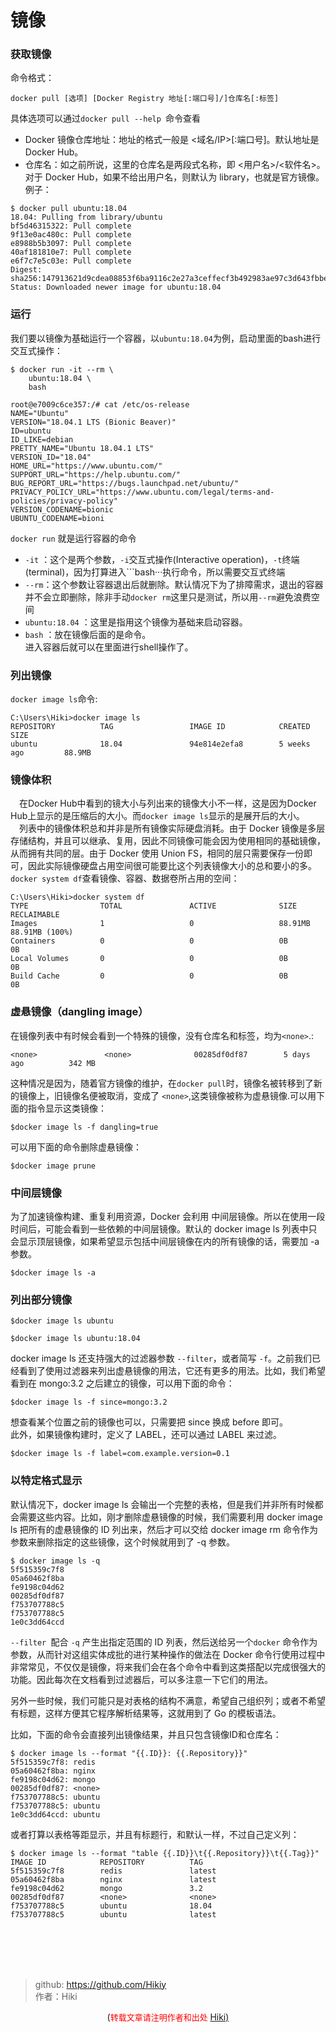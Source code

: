 # 镜像
### 获取镜像
命令格式：
```
docker pull [选项] [Docker Registry 地址[:端口号]/]仓库名[:标签]
```
具体选项可以通过```docker pull --help ```命令查看  
- Docker 镜像仓库地址：地址的格式一般是 <域名/IP>[:端口号]。默认地址是 Docker Hub。
- 仓库名：如之前所说，这里的仓库名是两段式名称，即 <用户名>/<软件名>。对于 Docker Hub，如果不给出用户名，则默认为 library，也就是官方镜像。  
例子：
```
$ docker pull ubuntu:18.04
18.04: Pulling from library/ubuntu
bf5d46315322: Pull complete
9f13e0ac480c: Pull complete
e8988b5b3097: Pull complete
40af181810e7: Pull complete
e6f7c7e5c03e: Pull complete
Digest: sha256:147913621d9cdea08853f6ba9116c2e27a3ceffecf3b492983ae97c3d643fbbe
Status: Downloaded newer image for ubuntu:18.04
```
### 运行
我们要以镜像为基础运行一个容器，以```ubuntu:18.04```为例，启动里面的bash进行交互式操作：
```
$ docker run -it --rm \
    ubuntu:18.04 \
    bash

root@e7009c6ce357:/# cat /etc/os-release
NAME="Ubuntu"
VERSION="18.04.1 LTS (Bionic Beaver)"
ID=ubuntu
ID_LIKE=debian
PRETTY_NAME="Ubuntu 18.04.1 LTS"
VERSION_ID="18.04"
HOME_URL="https://www.ubuntu.com/"
SUPPORT_URL="https://help.ubuntu.com/"
BUG_REPORT_URL="https://bugs.launchpad.net/ubuntu/"
PRIVACY_POLICY_URL="https://www.ubuntu.com/legal/terms-and-policies/privacy-policy"
VERSION_CODENAME=bionic
UBUNTU_CODENAME=bioni
```
```docker run``` 就是运行容器的命令  
- ```-it``` ：这个是两个参数，```-i```交互式操作(Interactive operation)，```-t```终端(terminal)，因为打算进入```bash···执行命令，所以需要交互式终端
- ```--rm```：这个参数让容器退出后就删除。默认情况下为了排障需求，退出的容器并不会立即删除，除非手动```docker rm```这里只是测试，所以用```--rm```避免浪费空间
- ```ubuntu:18.04``` ：这里是指用这个镜像为基础来启动容器。
- ```bash``` ：放在镜像后面的是命令。  
进入容器后就可以在里面进行shell操作了。
### 列出镜像
```docker image ls```命令:
```
C:\Users\Hiki>docker image ls
REPOSITORY          TAG                 IMAGE ID            CREATED             SIZE
ubuntu              18.04               94e814e2efa8        5 weeks ago         88.9MB
```
### 镜像体积
&emsp;在Docker Hub中看到的镜大小与列出来的镜像大小不一样，这是因为Docker Hub上显示的是压缩后的大小。而```docker image ls```显示的是展开后的大小。  
&emsp;列表中的镜像体积总和并非是所有镜像实际硬盘消耗。由于 Docker 镜像是多层存储结构，并且可以继承、复用，因此不同镜像可能会因为使用相同的基础镜像，从而拥有共同的层。由于 Docker 使用 Union FS，相同的层只需要保存一份即可，因此实际镜像硬盘占用空间很可能要比这个列表镜像大小的总和要小的多。 
```docker system df```查看镜像、容器、数据卷所占用的空间：
```
C:\Users\Hiki>docker system df
TYPE                TOTAL               ACTIVE              SIZE                RECLAIMABLE
Images              1                   0                   88.91MB             88.91MB (100%)
Containers          0                   0                   0B                  0B
Local Volumes       0                   0                   0B                  0B
Build Cache         0                   0                   0B                  0B
```
### 虚悬镜像（dangling image）
在镜像列表中有时候会看到一个特殊的镜像，没有仓库名和标签，均为```<none>```.:
```
<none>               <none>              00285df0df87        5 days ago          342 MB
```
这种情况是因为，随着官方镜像的维护，在```docker pull```时，镜像名被转移到了新的镜像上，旧镜像名便被取消，变成了 ```<none>```,这类镜像被称为虚悬镜像.可以用下面的指令显示这类镜像：  
```
$docker image ls -f dangling=true
```
可以用下面的命令删除虚悬镜像：
```
$docker image prune
```  
### 中间层镜像
为了加速镜像构建、重复利用资源，Docker 会利用 中间层镜像。所以在使用一段时间后，可能会看到一些依赖的中间层镜像。默认的 docker image ls 列表中只会显示顶层镜像，如果希望显示包括中间层镜像在内的所有镜像的话，需要加 -a 参数。
```
$docker image ls -a
```
### 列出部分镜像
```
$docker image ls ubuntu
```
```
$docker image ls ubuntu:18.04
```
docker image ls 还支持强大的过滤器参数 ```--filter```，或者简写 ```-f```。之前我们已经看到了使用过滤器来列出虚悬镜像的用法，它还有更多的用法。比如，我们希望看到在 mongo:3.2 之后建立的镜像，可以用下面的命令：
```
$docker image ls -f since=mongo:3.2
```
想查看某个位置之前的镜像也可以，只需要把 since 换成 before 即可。  
此外，如果镜像构建时，定义了 LABEL，还可以通过 LABEL 来过滤。
```
$docker image ls -f label=com.example.version=0.1
```
### 以特定格式显示
默认情况下，docker image ls 会输出一个完整的表格，但是我们并非所有时候都会需要这些内容。比如，刚才删除虚悬镜像的时候，我们需要利用 docker image ls 把所有的虚悬镜像的 ID 列出来，然后才可以交给 docker image rm 命令作为参数来删除指定的这些镜像，这个时候就用到了 -q 参数。
```
$ docker image ls -q
5f515359c7f8
05a60462f8ba
fe9198c04d62
00285df0df87
f753707788c5
f753707788c5
1e0c3dd64ccd
```
```--filter ```配合 ```-q``` 产生出指定范围的 ID 列表，然后送给另一个```docker``` 命令作为参数，从而针对这组实体成批的进行某种操作的做法在 Docker 命令行使用过程中非常常见，不仅仅是镜像，将来我们会在各个命令中看到这类搭配以完成很强大的功能。因此每次在文档看到过滤器后，可以多注意一下它们的用法。

另外一些时候，我们可能只是对表格的结构不满意，希望自己组织列；或者不希望有标题，这样方便其它程序解析结果等，这就用到了 Go 的模板语法。

比如，下面的命令会直接列出镜像结果，并且只包含镜像ID和仓库名：
```
$ docker image ls --format "{{.ID}}: {{.Repository}}"
5f515359c7f8: redis
05a60462f8ba: nginx
fe9198c04d62: mongo
00285df0df87: <none>
f753707788c5: ubuntu
f753707788c5: ubuntu
1e0c3dd64ccd: ubuntu
```
或者打算以表格等距显示，并且有标题行，和默认一样，不过自己定义列：
```
$ docker image ls --format "table {{.ID}}\t{{.Repository}}\t{{.Tag}}"
IMAGE ID            REPOSITORY          TAG
5f515359c7f8        redis               latest
05a60462f8ba        nginx               latest
fe9198c04d62        mongo               3.2
00285df0df87        <none>              <none>
f753707788c5        ubuntu              18.04
f753707788c5        ubuntu              latest
```

<br /><br /><br /><br />
> github: https://github.com/Hikiy  
> 作者：Hiki

<center>(<font color=red size=2>转载文章请注明作者和出处 </font><a href="https://github.com/Hikiy">Hiki)</a></center>  